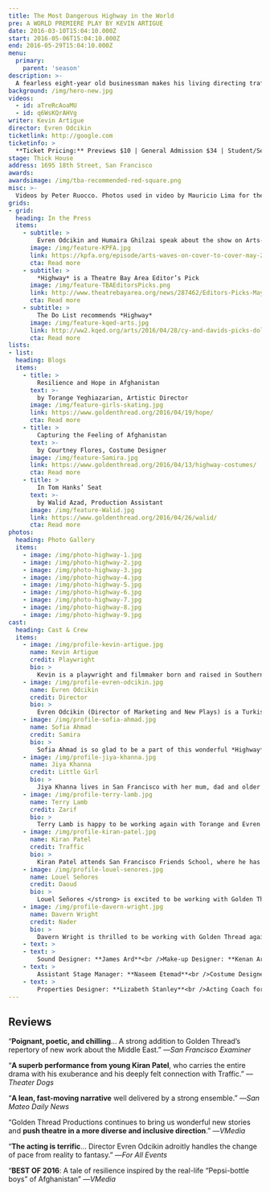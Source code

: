 ```yaml
---
title: The Most Dangerous Highway in the World
pre: A WORLD PREMIERE PLAY BY KEVIN ARTIGUE
date: 2016-03-10T15:04:10.000Z
start: 2016-05-06T15:04:10.000Z
end: 2016-05-29T15:04:10.000Z
menu:
  primary:
    parent: 'season'
description: >-
  A fearless eight-year old businessman makes his living directing traffic with a soda bottle on the highway connecting Jalalabad to Kabul. Soldiers, accidents, and ghosts are no match for this little fighter with a knack for surviving the toughest challenges. Inspired by a [New York Times](http://www.nytimes.com/2012/10/14/world/asia/afghan-boys-eke-living-amid-peril-at-gorge.html?_r=1) article about the real-life “Pepsi bottle boys” of Afghanistan, this poetic play introduces an up-and-coming writer of great promise.<br /><br />Kevin Artigue is a graduate of Public Theater’s prestigious Emerging Writers Group and the first playwright of non-Middle Eastern descent to be produced on the Golden Thread mainstage. He has been developing this play with Golden Thread for three years, including as part of the 2014 National New Play Network’s showcase.
background: /img/hero-new.jpg
videos:
  - id: aTreRcAoaMU
  - id: q6WsKQrAHVg
writer: Kevin Artigue
director: Evren Odcikin
ticketlink: http://google.com
ticketinfo: >
  **Ticket Pricing:** Previews $10 | General Admission $34 | Student/Senior $24
stage: Thick House
address: 1695 18th Street, San Francisco
awards:
awardsimage: /img/tba-recommended-red-square.png
misc: >-
  Videos by Peter Ruocco. Photos used in video by Mauricio Lima for the New York Times and Zalmai Ahad.
grids:
- grid:
  heading: In the Press
  items:
    - subtitle: >
        Evren Odcikin and Humaira Ghilzai speak about the show on Arts-Waves on KPFA
      image: /img/feature-KPFA.jpg
      link: https://kpfa.org/episode/arts-waves-on-cover-to-cover-may-2-2016/
      cta: Read more
    - subtitle: >
        *Highway* is a Theatre Bay Area Editor’s Pick
      image: /img/feature-TBAEditorsPicks.png
      link: http://www.theatrebayarea.org/news/287462/Editors-Picks-May-2016.htm
      cta: Read more
    - subtitle: >
        The Do List recommends *Highway*
      image: /img/feature-kqed-arts.jpg
      link: http://ww2.kqed.org/arts/2016/04/28/cy-and-davids-picks-dollar-brand-20-years-of-beethoven-and-getting-a-bleach-job/
      cta: Read more
lists:
- list:
  heading: Blogs
  items:
    - title: >
        Resilience and Hope in Afghanistan
      text: >-
        by Torange Yeghiazarian, Artistic Director
      image: /img/feature-girls-skating.jpg
      link: https://www.goldenthread.org/2016/04/19/hope/
      cta: Read more
    - title: >
        Capturing the Feeling of Afghanistan
      text: >-
        by Courtney Flores, Costume Designer
      image: /img/feature-Samira.jpg
      link: https://www.goldenthread.org/2016/04/13/highway-costumes/
      cta: Read more
    - title: >
        In Tom Hanks’ Seat
      text: >-
        by Walid Azad, Production Assistant
      image: /img/feature-Walid.jpg
      link: https://www.goldenthread.org/2016/04/26/walid/
      cta: Read more
photos:
  heading: Photo Gallery
  items:
    - image: /img/photo-highway-1.jpg
    - image: /img/photo-highway-2.jpg
    - image: /img/photo-highway-3.jpg
    - image: /img/photo-highway-4.jpg
    - image: /img/photo-highway-5.jpg
    - image: /img/photo-highway-6.jpg
    - image: /img/photo-highway-7.jpg
    - image: /img/photo-highway-8.jpg
    - image: /img/photo-highway-9.jpg
cast:
  heading: Cast & Crew
  items:
    - image: /img/profile-kevin-artigue.jpg
      name: Kevin Artigue
      credit: Playwright
      bio: >
        Kevin is a playwright and filmmaker born and raised in Southern California and based in New York City. He’s currently a member of the 2016 Interstate 73 Writers Group, and formerly part of the Public Theater’s 2014-2015 Emerging Writers Group, where he developed his newest play, *The Forcings*. His plays have been presented and developed with The Public Theater, the National New Play Network (*Dangerous Highway*), New York Theater Workshop, Theatre of NOTE, the Playwrights Foundation, Great Plains Theatre Conference, Yale Cabaret, Iowa New Play Festival, Golden Thread, and the Playwrights’ Center in Minneapolis. A graduate of the Iowa Playwrights Workshop, Kevin was awarded a Provost’s Visiting Writer Fellowship at the University of Iowa, where he taught creative writing.
    - image: /img/profile-evren-odcikin.jpg
      name: Evren Odcikin
      credit: Director
      bio: >
        Evren Odcikin (Director of Marketing and New Plays) is a Turkish-American director based in San Francisco and the Director New Plays & Marketing for Golden Thread Productions since 2015 where he has been an artistic associate since 2005. For Golden Thread, he directed the premieres of Yussef El Guindi’s LANGUAGE ROOMS, in San Francisco and Los Angeles Theater Center (critic’s pick for LOS ANGELES TIMES), Mona Mansour’s URGE FOR GOING, Denmo Ibrahim’s ECSTASY | A WATERFABLE, as well as short plays by El Guindi, E.H. Benedict, Ken Kaissar, Ignacio Zulueta as part of ReOrient Festivals. For the company, he leads all new play development activities, including the annual new play reading series New Threads, assists in season selection, and helps produce the mainstage season including the biennial ReOrient Festival. His other credits include the world premiere of Christopher Chen’s MUTT: LET’S ALL TALK ABOUT RACE at Impact Theatre and Ferocious Lotus (“Top New Play of 2014”, Theater Dogs); the world premiere of Frances Ya-Chu Cowhig’s 410-GONE (Production Notebook feature in AMERICAN THEATRE MAGAZINE) and the West Coast premiere of Jonas Hassen Khemiri’s INVASION! for Crowded Fire; his adaptation of Plautus’s THE BRAGGART SOLDIER, OR MAJOR BLOWHARD for Custom Made Theatre Company (Theatre Bay Area Awards Recommended Production, four Bay Area Theatre Critics’ Circle (BATCC) nominations including best director); THE OLDEST PROFESSION (two BATCC nominations) and MACHINAL (three BATCC Award nominations including best director and best production) for Brava Theater Center. A graduate of Princeton University, Evren was awarded the 2015 National Director’s Fellowship by O’Neill Theater Center, National New Plays Network, the Kennedy Center, and SDCF; the 2013 TITAN Award for Directors by Theatre Bay Area; and selected as an Emerging Theatre Leader by TCG for their American Express Leadership Bootcamp. [odcikin.com](http://odcikin.com)
    - image: /img/profile-sofia-ahmad.jpg
      name: Sofia Ahmad
      credit: Samira
      bio: >
        Sofia Ahmad is so glad to be a part of this wonderful *Highway* team; many thanks to Evren, Kevin and Torange! Previously with Golden Thread: *Isfahan Blues* and *Love Missile*. Other Bay Area credits include: Alecto in *Just Deserts* (Those Women Productions); Bianca/Lodovico in *Othello* (Arabian Shakespeare Festival); Julia in *Two Gentlemen of Verona*, Luciana in *Comedy of Errors*, Hero in *Much Ado About Nothing* (San Francisco Shakespeare Festival); Poppaea/Octavia in *Nero*, Delilah in *The Black Eyed* (Magic Theatre); Regan in *King Lear*, Phebe in *As You Like It* (Santa Cruz Shakespeare Festival); Cressida in *Troilus & Cressida* (Pacific Repertory Theater); San Jose Stage; Shotgun Players; Bay Area Playwrights Festival; New Conservatory Theater. She is a graduate of NYU’s Tisch School of the Arts and a proud member of AEA and SAG-AFTRA.
    - image: /img/profile-jiya-khanna.jpg
      name: Jiya Khanna
      credit: Little Girl
      bio: >
        Jiya Khanna lives in San Francisco with her mum, dad and older brother.  She attends the San Francisco Friends School, where her favorite subjects are math and science.<br /><br />She is excited and extremely proud to make her professional acting debut with Golden Thread Productions in <em>The Most Dangerous Highway in the World.</em> As the comedian of the family, she has gravitated to the stage from an early age.  She has performed at Stanford University as a dancer in a professional dance group as well playing lead vocals and guitar with the San Francisco Rock Project.<br /><br />Jiya&#8217;s other passions include fashion, most notably in sewing her own outfits, as well as photography focused around urban city skylines and alternative perspectives on everyday objects. You can follow her work on Instagram at @cityonthebay.
    - image: /img/profile-terry-lamb.jpg
      name: Terry Lamb
      credit: Zarif
      bio: >
        Terry Lamb is happy to be working again with Torange and Evren and the rest of the Golden Thread team. He performed previously in Golden Thread’s <em>Urge for Going, Language Rooms,</em> <em>Night Over Erzinga, </em>and<em> The Deep Cut.  </em>He has also acted with Magic Theatre (<em>Fred’s Diner, The Film Society</em>, <em>Aunt Dan and Lemon</em>, <em>Angel City</em>, and <em>Breaking the Code),</em> Central Works Ensemble (<em>Penelope’s Odyssey </em>and <em>Bird in the Hand</em>), Shotgun Players (<em>Bullrusher</em>), TheatreFirst (<em>Nathan the Wise, A Map of the World, </em>and <em>The Colour of Justice), </em>and Phoenix Theatre (<em>Assorted Domestic Emergencies).  </em>Other area theaters he has worked with include Aurora, Marin, New Conservatory, TheatreWorks, San Jose Stage, Pirandello Project, Shakespeare Santa Cruz, Geoffrey Chaucer, and San Francisco Mime Troupe. Terry is also a film/video producer and has a series of short films online called Encounters on Earth, which showcase the work of local actors and writers.
    - image: /img/profile-kiran-patel.jpg
      name: Kiran Patel
      credit: Traffic
      bio: >
        Kiran Patel attends San Francisco Friends School, where he has been an avid member of the theatre community. Kiran’s role in his school’s fourth grade production of <em>Hangtown</em> gave birth to his love and passion for acting. While in the fifth grade, Kiran played a lead comedic role in an after­school production about capitalism called <em>Corn Cobbers</em>, loosely based on Animal Farm. During the past summer, Kiran attended acting camp at the A.C.T. to further refine his skills. This fall, as a seventh grader, Kiran is in two plays: <em>A Midsummer Night’s Dream</em> and <em>Little Women</em>. His versatility is shown through the drastic differences in the demeanors of his characters. Puck is a playful and mischievous elf, while Brooke is a serious and level­headed tutor.
    - image: /img/profile-louel-senores.jpg
      name: Louel Señores
      credit: Daoud
      bio: >
        Louel Señores </strong> is excited to be working with Golden Thread Productions for the first time! You may have recently seen him in <em>Civil</em> (Quantum Dragon), <em>Sheherazade&#8217;s Last Tales</em> (PCSF), or <em>In Plain Sight </em>(Those Women Productions). Or you may have <em>not</em> seen him <em>less</em> recently when he stage managed <em>The Language Archive</em> and <em>Emilie</em> with Symmetry Theatre or with various shows at previous SF Fringe Festivals (<em>Ceremony</em>, <em>Babies: The Ultimate Birth Control,</em> <em>52 Letters</em>). When he&#8217;s not acting or stage managing, you may have run into him at the Aurora Theatre or The Marsh in Berkeley, where he House Manages, or in a diversity training workshop with Berkeley Interactive Theater, where he serves as company playwright. When Louel is not doing theater, you can often find him equipped with foam weapons, playing Amtgard or Jugger. Or maybe you&#8217;ve never seen him before? In that case, you can check out <a href="http://LouelSenores.com">LouelSenores.com</a>.
    - image: /img/profile-davern-wright.jpg
      name: Davern Wright
      credit: Nader
      bio: >
        Davern Wright is thrilled to be working with Golden Thread again. Acting credits include Marin Shakespeare Company, 42<sup>nd</sup> St. Moon, Ragged Wing Ensemble, Bindlestiff Studio, Douglas Morrison Theatre, Those Women Productions, and many others.  Writing credits include<em> Cratchit </em>(Best of Playground SF 2015; December 2014 Playground SF People’s Choice Award), <em>Would You Like the Can, Sir? </em>(January 2015 Playground SF People’s Choice Award), and <em>Something’s Wrong with Peter</em> (2011 Santa Fe Film Festival Official Selection).  He is a Playground SF Resident Playwright and winner of their 2015 Emerging Playwright Award. He has an M.F.A. in Film Production from the University of Southern California and a B.A. in Theatre from Williams College.  He currently teaches in the Motion Picture and Television department at the Academy of Art University in San Francisco.
    - text: > 
    - text: >
        Sound Designer: **James Ard**<br />Make-up Designer: **Kenan Arun**<br />Scenic Designer: **Kate Boyd**<br />Technical Director: **Dave Garner**<br />Production Coordinator: **Michael Cavanaugh**
    - text: >
        Assistant Stage Manager: **Naseem Etemad**<br />Costume Designer: **Courtney Flores**<br />Cultural Consultant: **Humaira Ghilzai**<br />Stage Manager: **Marie Shell**<br />Fight Choreographer: **Carla Pantoja**
    - text: >
        Properties Designer: **Lizabeth Stanley**<br />Acting Coach for young actors: **Valerie Weak**<br />Production Assistant: **Walid Azad**<br /> Lighting Designer: **Cassie Barnes**
---
```


## Reviews

<p>&#8220;<strong>Poignant, poetic, and chilling</strong>&#8230; A strong addition to Golden Thread’s repertory of new work about the Middle East.&#8221; —<em>San Francisco Examiner</em> </p>
<p>&#8220;<strong>A superb performance from young Kiran Patel</strong>, who carries the entire drama with his exuberance and his deeply felt connection with Traffic.&#8221; —<em>Theater Dogs</em> </p>
<p>&#8220;<strong>A lean, fast-moving narrative</strong> well delivered by a strong ensemble.&#8221; —<em>San Mateo Daily News</em> </p>
<p>&#8220;Golden Thread Productions continues to bring us wonderful new stories and <strong>push theatre in a more diverse and inclusive direction</strong>.&#8221; —<em>VMedia</em></p>
<p>&#8220;<strong>The acting is terrific</strong>&#8230; Director Evren Odcikin adroitly handles the change of pace from reality to fantasy.&#8221; —<em>For All Events</em> </p>
<p>&#8220;<strong>BEST OF 2016</strong>: A tale of resilience inspired by the real-life “Pepsi-bottle boys” of Afghanistan&#8221; —<em>VMedia</em> </p>